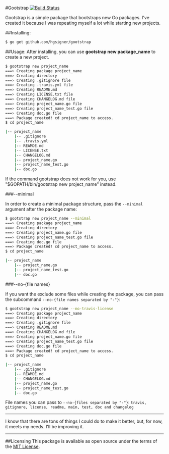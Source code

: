 #Gootstrap [![Build Status](https://travis-ci.org/hgsigner/gonumbers.svg?branch=master)](https://travis-ci.org/hgsigner/gonumbers)

Gootstrap is a simple package that bootstraps new Go packages. I've created it because I was repeating myself a lot while starting new projects.

##Installing:

```bash
$ go get github.com/hgsigner/gootstrap
```

##Usage:
After installing, you can use **gootstrap new package_name** to create a new project.

```bash
$ gootstrap new project_name
===> Creating package project_name
===> Creating directory
===> Creating .gitignore file
===> Creating .travis.yml file
===> Creating README.md
===> Creating LICENSE.txt file
===> Creating CHANGELOG.md file
===> Creating project_name.go file
===> Creating project_name_test.go file
===> Creating doc.go file
===> Package created! cd project_name to access.
$ cd project_name

|-- project_name
    |-- .gitignore
    |-- .travis.yml
    |-- REAMDE.md
    |-- LICENSE.txt
    |-- CHANGELOG.md
    |-- project_name.go
    |-- project_name_test.go
    |-- doc.go
```

If the command gootstrap does not work for you, use "$GOPATH/bin/gootstrap new project_name" instead.

###--minimal

In order to create a minimal package structure, pass the `--minimal` argument after the package name:

```bash
$ gootstrap new project_name --minimal
===> Creating package project_name
===> Creating directory
===> Creating project_name.go file
===> Creating project_name_test.go file
===> Creating doc.go file
===> Package created! cd project_name to access.
$ cd project_name

|-- project_name
    |-- project_name.go
    |-- project_name_test.go
    |-- doc.go
```

###--no-{file names}

If you want the exclude some files while creating the package, you can pass the subcommand `--no-{file names separated by "-"}`:

```bash
$ gootstrap new project_name --no-travis-license
===> Creating package project_name
===> Creating directory
===> Creating .gitignore file
===> Creating README.md
===> Creating CHANGELOG.md file
===> Creating project_name.go file
===> Creating project_name_test.go file
===> Creating doc.go file
===> Package created! cd project_name to access.
$ cd project_name

|-- project_name
    |-- .gitignore
    |-- REAMDE.md
    |-- CHANGELOG.md
    |-- project_name.go
    |-- project_name_test.go
    |-- doc.go
```

File names you can pass to `--no-{files separated by "-"}`: `travis, gitignore, license, readme, main, test, doc and changelog`

- - -
I know that there are tons of things I could do to make it better, but, for now, it meets my needs. I'll be improving it.
- - -
##Licensing
This package is available as open source under the terms of the [MIT License](http://opensource.org/licenses/MIT).